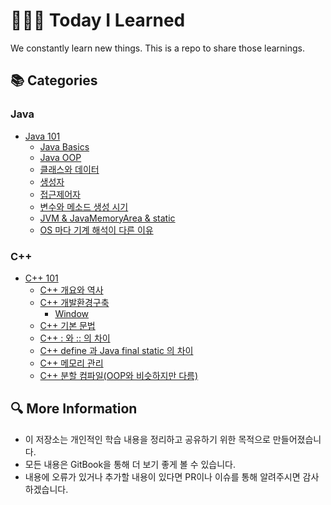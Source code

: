 # 👩🏻‍💻 Today I Learned

We constantly learn new things. This is a repo to share those learnings.

## 📚 Categories

### Java
- [Java 101](./Java/101/README.md)
  - [Java Basics](./Java/101/Java_basics.md)
  - [Java OOP](./Java/101/OOP.md)
  - [클래스와 데이터](./Java/101/클래스와데이터.md)
  - [생성자](./Java/101/생성자.md)
  - [접근제어자](./Java/101/접근제어자.md)
  - [변수와 메소드 생성 시기](./Java/101/변수와메소드생성시기.md)
  - [JVM & JavaMemoryArea & static](./Java/101/JVM&JavaMemoryArea&static.md)
  - [OS 마다 기계 해석이 다른 이유](./Java/101/OS마다기계해석이다른이유.md)
  

### C++
- [C++ 101](./C++/101/README.md)
  - [C++ 개요와 역사](./C++/101/C++개요와_역사.md)
  - [C++ 개발환경구축](./C++/101/C++개발_환경_구축.md)
    - [Window](./C++/101/Window.md)
  - [C++ 기본 문법](./C++/101/C++기본문법.md)
  - [C++ : 와 :: 의 차이](./C++/101/C++_콜론과_콜론x2의_차이.md)
  - [C++ define 과 Java final static 의 차이](./C++/101/C++define_과_final_static의_차이.md)
  - [C++ 메모리 관리](./C++/101/C++메모리관리.md)
  - [C++ 분할 컴파일(OOP와 비슷하지만 다름)](./C++/101/C++분할컴파일(OOP와_비슷하지만_다름).md)

## 🔍 More Information
- 이 저장소는 개인적인 학습 내용을 정리하고 공유하기 위한 목적으로 만들어졌습니다.
- 모든 내용은 GitBook을 통해 더 보기 좋게 볼 수 있습니다.
- 내용에 오류가 있거나 추가할 내용이 있다면 PR이나 이슈를 통해 알려주시면 감사하겠습니다.